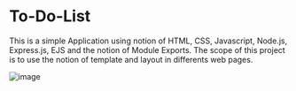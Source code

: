 # To-Do-List

This is a simple Application using notion of HTML, CSS, Javascript, Node.js, Express.js, EJS and the notion of Module Exports. 
The scope of this project is to use the notion of template and layout in differents web pages. 

![image](https://user-images.githubusercontent.com/91224700/140266256-3740a45a-bb53-4bb9-a63b-efd2adc3a97d.png)
